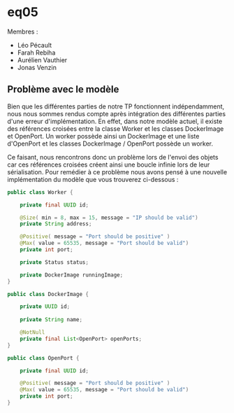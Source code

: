 # eq05

Membres :
 - Léo Pécault
 - Farah Rebiha
 - Aurélien Vauthier
 - Jonas Venzin

## Problème avec le modèle

Bien que les différentes parties de notre TP fonctionnent indépendamment, nous nous
sommes rendus compte après intégration des différentes parties d'une erreur
d'implémentation. En effet, dans notre modèle actuel, il existe des références croisées
entre la classe Worker et les classes DockerImage et OpenPort. Un worker possède ainsi
un DockerImage et une liste d'OpenPort et les classes DockerImage / OpenPort possède un
worker. 

Ce faisant, nous rencontrons donc un problème lors de l'envoi des objets car ces
références croisées créent ainsi une boucle infinie lors de leur sérialisation.
Pour remédier à ce problème nous avons pensé à une nouvelle implémentation du modèle
que vous trouverez ci-dessous :

```java
public class Worker {

	private final UUID id;

	@Size( min = 8, max = 15, message = "IP should be valid")
	private String address;

	@Positive( message = "Port should be positive" )
	@Max( value = 65535, message = "Port should be valid")
	private int port;

	private Status status;

	private DockerImage runningImage;
}
```

```java
public class DockerImage {

	private UUID id;
	
	private String name;

	@NotNull
	private final List<OpenPort> openPorts;
}
```

```java
public class OpenPort {

	private final UUID id;

	@Positive( message = "Port should be positive" )
	@Max( value = 65535, message = "Port should be valid")
	private int port;
}
```
